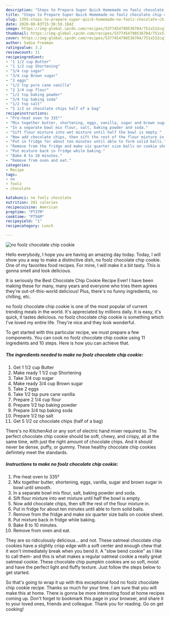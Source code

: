 ```yaml
---
description: "Steps to Prepare Super Quick Homemade no foolz chocolate chip cookie"
title: "Steps to Prepare Super Quick Homemade no foolz chocolate chip cookie"
slug: 1395-steps-to-prepare-super-quick-homemade-no-foolz-chocolate-chip-cookie
date: 2020-08-03T15:38:59.184Z
image: https://img-global.cpcdn.com/recipes/5377454798536704/751x532cq70/no-foolz-chocolate-chip-cookie-recipe-main-photo.jpg
thumbnail: https://img-global.cpcdn.com/recipes/5377454798536704/751x532cq70/no-foolz-chocolate-chip-cookie-recipe-main-photo.jpg
cover: https://img-global.cpcdn.com/recipes/5377454798536704/751x532cq70/no-foolz-chocolate-chip-cookie-recipe-main-photo.jpg
author: Sadie Freeman
ratingvalue: 3.2
reviewcount: 11
recipeingredient:
- "1 1/2 cup Butter"
- "1 1/2 cup Shortening"
- "3/4 cup sugar"
- "3/4 cup Brown sugar"
- "2 eggs"
- "1/2 tsp pure cane vanilla"
- "2 1/4 cup flour"
- "1/2 tsp baking powder"
- "3/4 tsp baking soda"
- "1/2 tsp salt"
- "5 1/2 oz chocolate chips half of a bag"
recipeinstructions:
- "Pre-heat oven to 335°"
- "Mix together butter, shortening, eggs, vanilla, sugar and brown sugar in bowl until smooth."
- "In a separate bowl mix flour, salt, baking powder and soda."
- "Sift flour mixture into wet mixture until half the bowl is empty."
- "Now add chocolate chips, then sift the rest of the flour mixture in."
- "Put in fridge for about ten minutes until able to form solid balls."
- "Remove from the fridge and make six quarter size balls on cookie sheet."
- "Put mixture back in fridge while baking."
- "Bake 8 to 10 minutes."
- "Remove from oven and eat."
categories:
- Recipe
tags:
- no
- foolz
- chocolate

katakunci: no foolz chocolate 
nutrition: 281 calories
recipecuisine: American
preptime: "PT37M"
cooktime: "PT56M"
recipeyield: "1"
recipecategory: Lunch

---
```



![no foolz chocolate chip cookie](https://img-global.cpcdn.com/recipes/5377454798536704/751x532cq70/no-foolz-chocolate-chip-cookie-recipe-main-photo.jpg)

Hello everybody, I hope you are having an amazing day today. Today, I will show you a way to make a distinctive dish, no foolz chocolate chip cookie. One of my favorites food recipes. For mine, I will make it a bit tasty. This is gonna smell and look delicious.

It is seriously the Best Chocolate Chip Cookie Recipe Ever! I have been making these for many, many years and everyone who tries them agrees they&#39;re out-of-this-world delicious! Plus, there&#39;s no funny ingredients, no chilling, etc.

no foolz chocolate chip cookie is one of the most popular of current trending meals in the world. It's appreciated by millions daily. It is easy, it's quick, it tastes delicious. no foolz chocolate chip cookie is something which I've loved my entire life. They're nice and they look wonderful.


To get started with this particular recipe, we must prepare a few components. You can cook no foolz chocolate chip cookie using 11 ingredients and 10 steps. Here is how you can achieve that.

<!--inarticleads1-->

##### The ingredients needed to make no foolz chocolate chip cookie:

1. Get 1 1/2 cup Butter
1. Make ready 1 1/2 cup Shortening
1. Take 3/4 cup sugar
1. Make ready 3/4 cup Brown sugar
1. Take 2 eggs
1. Take 1/2 tsp pure cane vanilla
1. Prepare 2 1/4 cup flour
1. Prepare 1/2 tsp baking powder
1. Prepare 3/4 tsp baking soda
1. Prepare 1/2 tsp salt
1. Get 5 1/2 oz chocolate chips (half of a bag)


There&#39;s no KitchenAid or any sort of electric hand mixer required to. The perfect chocolate chip cookie should be soft, chewy, and crispy, all at the same time, with just the right amount of chocolate chips. And it should never be dense, puffy, or gummy. These healthy chocolate chip cookies definitely meet the standards. 

<!--inarticleads2-->

##### Instructions to make no foolz chocolate chip cookie:

1. Pre-heat oven to 335°
1. Mix together butter, shortening, eggs, vanilla, sugar and brown sugar in bowl until smooth.
1. In a separate bowl mix flour, salt, baking powder and soda.
1. Sift flour mixture into wet mixture until half the bowl is empty.
1. Now add chocolate chips, then sift the rest of the flour mixture in.
1. Put in fridge for about ten minutes until able to form solid balls.
1. Remove from the fridge and make six quarter size balls on cookie sheet.
1. Put mixture back in fridge while baking.
1. Bake 8 to 10 minutes.
1. Remove from oven and eat.


They are so ridiculously delicious… and not. These oatmeal chocolate chip cookies have a slightly crisp edge with a soft center and enough chew that it won&#39;t immediately break when you bend it. A &#34;slow bend cookie&#34; as I like to call them- and this is what makes a regular oatmeal cookie a really great oatmeal cookie. These chocolate chip pumpkin cookies are so soft, moist and have the perfect light and fluffy texture. Just follow the steps below to get started. 

So that's going to wrap it up with this exceptional food no foolz chocolate chip cookie recipe. Thanks so much for your time. I am sure that you will make this at home. There is gonna be more interesting food at home recipes coming up. Don't forget to bookmark this page in your browser, and share it to your loved ones, friends and colleague. Thank you for reading. Go on get cooking!
